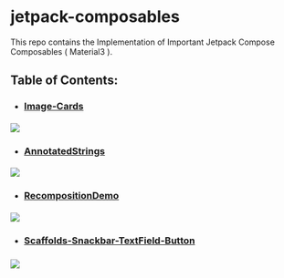 # jetpack-composables 
This repo contains the Implementation of Important Jetpack Compose Composables ( Material3 ).

## Table of Contents: 
* ### [Image-Cards](https://github.com/Adarsh-ctrl-v/jetpack-composables/tree/main/ImageCards)
 #### ![](https://github.com/Adarsh-ctrl-v/jetpack-composables/blob/main/ImageCards/ImageCards.png)
 
 * ### [AnnotatedStrings](https://github.com/Adarsh-ctrl-v/jetpack-composables/tree/main/AnnotatedStrings)
 #### ![](https://github.com/Adarsh-ctrl-v/jetpack-composables/blob/main/AnnotatedStrings/AnnotatedStrings.png)
 
 * ### [RecompositionDemo](https://github.com/Adarsh-ctrl-v/jetpack-composables/tree/main/RecompositionStates)
 #### ![](https://github.com/Adarsh-ctrl-v/jetpack-composables/blob/main/RecompositionStates/RecompositionDemo.gif)
 
 * ### [Scaffolds-Snackbar-TextField-Button](https://github.com/Adarsh-ctrl-v/jetpack-composables/tree/main/ScafffoldSnackBars)
 ### ![](https://github.com/Adarsh-ctrl-v/jetpack-composables/blob/main/ScafffoldSnackBars/ezgif.com-video-to-gif.gif)
